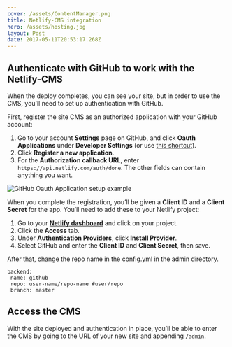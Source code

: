 ```yaml
---
cover: /assets/ContentManager.png
title: Netlify-CMS integration
hero: /assets/hosting.jpg
layout: Post
date: 2017-05-11T20:53:17.268Z
---
```

## Authenticate with GitHub to work with the Netlify-CMS

When the deploy completes, you can see your site, but in order to use the CMS, you’ll need to set up authentication with GitHub.

First, register the site CMS as an authorized application with your GitHub account:

1. Go to your account **Settings** page on GitHub, and click **Oauth Applications** under **Developer Settings** (or use [this shortcut](https://github.com/settings/developers)).
2. Click **Register a new application**.
3. For the **Authorization callback URL**, enter `https://api.netlify.com/auth/done`. The other fields can contain anything you want.

![GitHub Oauth Application setup example](https://www.netlifycms.org/img/github-oauth.png?raw=true)

When you complete the registration, you’ll be given a **Client ID** and a **Client Secret** for the app. You’ll need to add these to your Netlify project:

1. Go to your **[Netlify dashboard](https://app.netlify.com/)** and click on your project.
2. Click the **Access** tab.
3. Under **Authentication Providers**, click **Install Provider**.
4. Select GitHub and enter the **Client ID** and **Client Secret**, then save.

After that, change the repo name in the config.yml in the admin directory.

    backend:  
     name: github  
     repo: user-name/repo-name #user/repo  
     branch: master
    

## Access the CMS

With the site deployed and authentication in place, you’ll be able to
enter the CMS by going to the URL of your new site and appending `/admin`.
